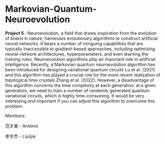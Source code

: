 # Markovian-Quantum-Neuroevolution



**Project 5** : Neuroevolution, a field that draws inspiration from the evolution of brains in nature, harnesses evolutionary algorithms to construct artificial neural networks. 
It bears a number of intriguing capabilities that are typically inaccessible to gradient-based approaches, including optimizing neural-network architectures, hyperparameters, and even learning the training rules. Neuroevolution algorithms play an important role in artificial intelligence. Recently, a Markovian quantum neuroevolution algorithm has been introduced for designing variational quantum circuits Lu et al. (2021) and this algorithm has played a crucial role for the more recent realization of topological time crystals Zhang et al. (2022). 
However, a disadvantage of this algorithm concerns the time complexity at each generation: at a given generation, we need to train a number of randomly generated quantum variational circuits, which is highly time-consuming. 
It would be very interesting and important if you can adjust this algorithm to overcome this problem.


Members:

范才勇 - António

李宇杰 - Lǐyǔjié




